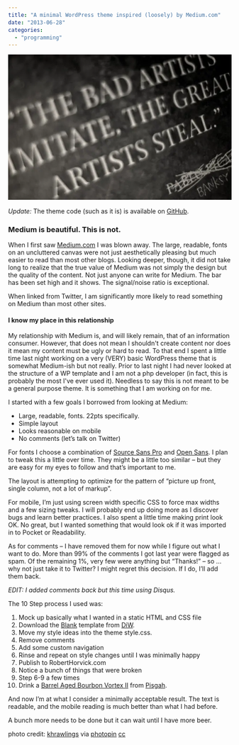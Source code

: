 ```yaml
---
title: "A minimal WordPress theme inspired (loosely) by Medium.com"
date: "2013-06-28"
categories: 
  - "programming"
---
```


![The bad artists imitate, the great artists steal](/images/archive/great-artists-steal.webp)

_Update:_ The theme code (such as it is) is available on [GitHub](https://github.com/bubbafat/SimplyReadable).

### Medium is beautiful. This is not.

When I first saw [Medium.com](http://medium.com) I was blown away. The large, readable, fonts on an uncluttered canvas were not just aesthetically pleasing but much easier to read than most other blogs. Looking deeper, though, it did not take long to realize that the true value of Medium was not simply the design but the quality of the content. Not just anyone can write for Medium. The bar has been set high and it shows. The signal/noise ratio is exceptional.

When linked from Twitter, I am significantly more likely to read something on Medium than most other sites.

#### I know my place in this relationship

My relationship with Medium is, and will likely remain, that of an information consumer. However, that does not mean I shouldn't create content nor does it mean my content must be ugly or hard to read. To that end I spent a little time last night working on a very (VERY) basic WordPress theme that is somewhat Medium-ish but not really. Prior to last night I had never looked at the structure of a WP template and I am not a php developer (in fact, this is probably the most I've ever used it). Needless to say this is not meant to be a general purpose theme. It is something that I am working on for me. 

I started with a few goals I borrowed from looking at Medium:

- Large, readable, fonts. 22pts specifically.
- Simple layout
- Looks reasonable on mobile
- No comments (let’s talk on Twitter)

For fonts I choose a combination of [Source Sans Pro](http://www.google.com/fonts/specimen/Source+Sans+Pro) and [Open Sans](http://www.google.com/fonts/specimen/Open+Sans). I plan to tweak this a little over time. They might be a little too similar – but they are easy for my eyes to follow and that’s important to me.

The layout is attempting to optimize for the pattern of “picture up front, single column, not a lot of markup”.

For mobile, I’m just using screen width specific CSS to force max widths and a few sizing tweaks. I will probably end up doing more as I discover bugs and learn better practices. I also spent a little time making print look OK. No great, but I wanted something that would look ok if it was imported in to Pocket or Readability.

As for comments – I have removed them for now while I figure out what I want to do. More than 99% of the comments I got last year were flagged as spam. Of the remaining 1%, very few were anything but “Thanks!” – so … why not just take it to Twitter? I might regret this decision. If I do, I’ll add them back.

_EDIT: I added comments back but this time using Disqus._

The 10 Step process I used was:

1. Mock up basically what I wanted in a static HTML and CSS file
2. Download the [Blank](http://themeclubhouse.digwp.com/index.php?wptheme=BLANK%20Theme) template from [DiW](http://digwp.com/).
3. Move my style ideas into the theme style.css.
4. Remove comments
5. Add some custom navigation
6. Rinse and repeat on style changes until I was minimally happy
7. Publish to RobertHorvick.com
8. Notice a bunch of things that were broken
9. Step 6-9 a few times
10. Drink a [Barrel Aged Bourbon Vortex II](http://www.pisgahbrewing.com/beer/seasonal) from [Pisgah](http://www.pisgahbrewing.com/).

And now I’m at what I consider a minimally acceptable result. The text is readable, and the mobile reading is much better than what I had before.

A bunch more needs to be done but it can wait until I have more beer.

photo credit: [khrawlings](http://www.flickr.com/photos/khrawlings/3622143862/) via [photopin](http://photopin.com) [cc](http://creativecommons.org/licenses/by/2.0/)
